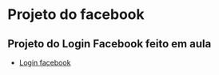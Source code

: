 # Projeto do facebook

## Projeto do Login Facebook feito em aula

- [Login facebook](./Facebook/Html/login.html)